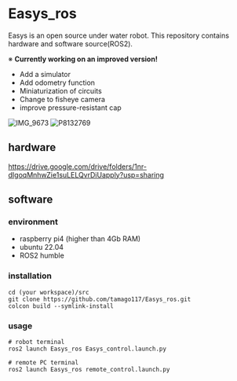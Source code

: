 # Easys_ros
Easys is an open source under water robot. This repository contains hardware and software source(ROS2).

※ **Currently working on an improved version!**
- Add a simulator
- Add odometry function
- Miniaturization of circuits
- Change to fisheye camera
- improve pressure-resistant cap

![IMG_9673](https://github.com/tamago117/Easys_ros/assets/38370926/150ee971-6230-4fc3-9c5f-c7301954f7d2)
![P8132769](https://github.com/tamago117/Easys_ros/assets/38370926/9c8923b8-014f-4e5c-a402-4565e1488479)

## hardware
https://drive.google.com/drive/folders/1nr-dIgoqMnhwZie1suLELQvrDiUapply?usp=sharing

## software
### environment
- raspberry pi4 (higher than 4Gb RAM)
- ubuntu 22.04
- ROS2 humble

### installation
```
cd (your workspace)/src
git clone https://github.com/tamago117/Easys_ros.git
colcon build --symlink-install
```

### usage

```
# robot terminal
ros2 launch Easys_ros Easys_control.launch.py
```
```
# remote PC terminal
ros2 launch Easys_ros remote_control.launch.py
```

